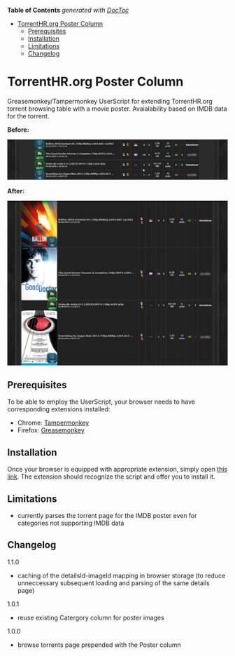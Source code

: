 <!-- START doctoc generated TOC please keep comment here to allow auto update -->
<!-- DON'T EDIT THIS SECTION, INSTEAD RE-RUN doctoc TO UPDATE -->
**Table of Contents**  *generated with [DocToc](https://github.com/thlorenz/doctoc)*

- [TorrentHR.org Poster Column](#torrenthrorg-poster-column)
  - [Prerequisites](#prerequisites)
  - [Installation](#installation)
  - [Limitations](#limitations)
  - [Changelog](#changelog)

<!-- END doctoc generated TOC please keep comment here to allow auto update -->

# TorrentHR.org Poster Column

Greasemonkey/Tampermonkey UserScript for extending TorrentHR.org torrent browsing table with a movie poster. Avaialability based on IMDB data for the torrent.

**Before:**

![ScreenShot](thr_old.png?raw=true "Default view")

**After:**

![ScreenShot](thr_new.png?raw=true "View enhanced with poster images")


## Prerequisites

To be able to employ the UserScript, your browser needs to have corresponding extensions installed:

 - Chrome: [Tampermonkey](https://chrome.google.com/webstore/detail/tampermonkey/dhdgffkkebhmkfjojejmpbldmpobfkfo)
 - Firefox: [Greasemonkey](https://addons.mozilla.org/en-US/firefox/addon/greasemonkey/)


## Installation

Once your browser is equipped with appropriate extension, simply open [this link](https://github.com/VipSaran/TorrentHR-org-Poster-Column/blob/master/TorrentHR-org-poster-column.user.js). The extension should recognize the script and offer you to install it.


## Limitations

 - currently parses the torrent page for the IMDB poster even for categories not supporting IMDB data


## Changelog

1.1.0

 - caching of the detailsId-imageId mapping in browser storage (to reduce unneccessary subsequent loading and parsing of the same details page)

1.0.1

 - reuse existing Catergory column for poster images

1.0.0

 - browse torrents page prepended with the Poster column
